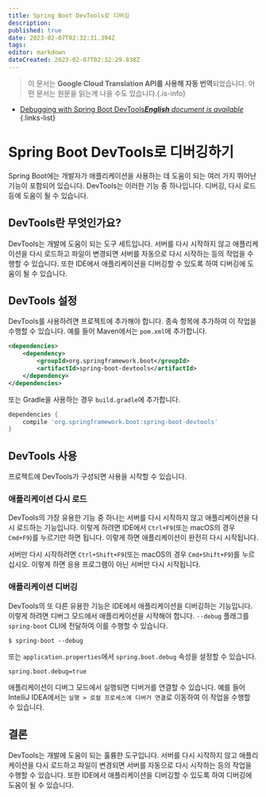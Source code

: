 ```yaml
---
title: Spring Boot DevTools로 디버깅
description: 
published: true
date: 2023-02-07T02:32:31.394Z
tags: 
editor: markdown
dateCreated: 2023-02-07T02:32:29.838Z
---
```


> 이 문서는 **Google Cloud Translation API를 사용해 자동 번역**되었습니다.
어떤 문서는 원문을 읽는게 나을 수도 있습니다.{.is-info}



- [Debugging with Spring Boot DevTools***English** document is available*](/en/Knowledge-base/Spring-Boot/debugging-with-spring-boot-devtools)
{.links-list}


# Spring Boot DevTools로 디버깅하기

Spring Boot에는 개발자가 애플리케이션을 사용하는 데 도움이 되는 여러 가지 뛰어난 기능이 포함되어 있습니다. DevTools는 이러한 기능 중 하나입니다. 디버깅, 다시 로드 등에 도움이 될 수 있습니다.

## DevTools란 무엇인가요?

DevTools는 개발에 도움이 되는 도구 세트입니다. 서버를 다시 시작하지 않고 애플리케이션을 다시 로드하고 파일이 변경되면 서버를 자동으로 다시 시작하는 등의 작업을 수행할 수 있습니다. 또한 IDE에서 애플리케이션을 디버깅할 수 있도록 하여 디버깅에 도움이 될 수 있습니다.

## DevTools 설정

DevTools를 사용하려면 프로젝트에 추가해야 합니다. 종속 항목에 추가하여 이 작업을 수행할 수 있습니다. 예를 들어 Maven에서는 `pom.xml`에 추가합니다.

```xml
<dependencies>
    <dependency>
        <groupId>org.springframework.boot</groupId>
        <artifactId>spring-boot-devtools</artifactId>
    </dependency>
</dependencies>
```

또는 Gradle을 사용하는 경우 `build.gradle`에 추가합니다.

```groovy
dependencies {
    compile 'org.springframework.boot:spring-boot-devtools'
}
```

## DevTools 사용

프로젝트에 DevTools가 구성되면 사용을 시작할 수 있습니다.

### 애플리케이션 다시 로드

DevTools의 가장 유용한 기능 중 하나는 서버를 다시 시작하지 않고 애플리케이션을 다시 로드하는 기능입니다. 이렇게 하려면 IDE에서 `Ctrl+F9`(또는 macOS의 경우 `Cmd+F9`)를 누르기만 하면 됩니다. 이렇게 하면 애플리케이션이 완전히 다시 시작됩니다.

서버만 다시 시작하려면 `Ctrl+Shift+F9`(또는 macOS의 경우 `Cmd+Shift+F9`)를 누르십시오. 이렇게 하면 응용 프로그램이 아닌 서버만 다시 시작됩니다.

### 애플리케이션 디버깅

DevTools의 또 다른 유용한 기능은 IDE에서 애플리케이션을 디버깅하는 기능입니다. 이렇게 하려면 디버그 모드에서 애플리케이션을 시작해야 합니다. `--debug` 플래그를 `spring-boot` CLI에 전달하여 이를 수행할 수 있습니다.

```
$ spring-boot --debug
```

또는 `application.properties`에서 `spring.boot.debug` 속성을 설정할 수 있습니다.

```properties
spring.boot.debug=true
```

애플리케이션이 디버그 모드에서 실행되면 디버거를 연결할 수 있습니다. 예를 들어 IntelliJ IDEA에서는 `실행 > 로컬 프로세스에 디버거 연결`로 이동하여 이 작업을 수행할 수 있습니다.

## 결론

DevTools는 개발에 도움이 되는 훌륭한 도구입니다. 서버를 다시 시작하지 않고 애플리케이션을 다시 로드하고 파일이 변경되면 서버를 자동으로 다시 시작하는 등의 작업을 수행할 수 있습니다. 또한 IDE에서 애플리케이션을 디버깅할 수 있도록 하여 디버깅에 도움이 될 수 있습니다.